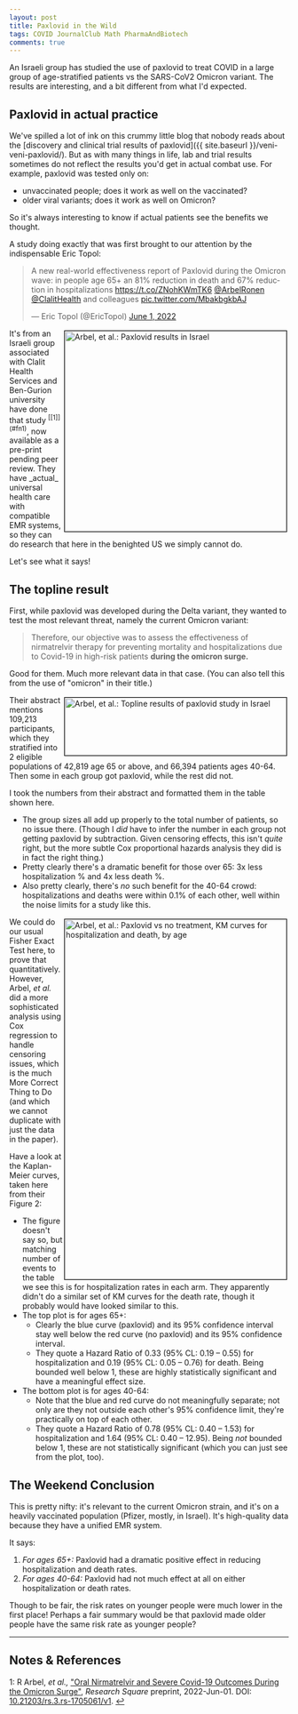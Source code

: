 ```yaml
---
layout: post
title: Paxlovid in the Wild
tags: COVID JournalClub Math PharmaAndBiotech
comments: true
---
```


An Israeli group has studied the use of paxlovid to treat COVID in a large group of
age-stratified patients vs the SARS-CoV2 Omicron variant.  The results are interesting,
and a bit different from what I'd expected.  


## Paxlovid in actual practice  

We've spilled a lot of ink on this crummy little blog that nobody reads about the
[discovery and clinical trial results of paxlovid]({{ site.baseurl }}/veni-veni-paxlovid/).
But as with many things in life, lab and trial results sometimes do not reflect the
results you'd get in actual combat use.  For example, paxlovid was tested only on:
- unvaccinated people; does it work as well on the vaccinated?  
- older viral variants; does it work as well on Omicron?  

So it's always interesting to know if actual patients see the benefits we thought.  

A study doing exactly that was first brought to our attention by the indispensable Eric
Topol:  

<blockquote class="twitter-tweet">
  <p lang="en" dir="ltr">
    A new real-world effectiveness report of Paxlovid during the Omicron wave: in people
	age 65+ an 81% reduction in death and 67% reduction in hospitalizations
    <a href="https://t.co/ZNohKWmTK6">https://t.co/ZNohKWmTK6</a>
    <a href="https://twitter.com/ArbelRonen?ref_src=twsrc%5Etfw">@ArbelRonen</a> 
    <a href="https://twitter.com/ClalitHealth?ref_src=twsrc%5Etfw">@ClalitHealth</a> and
	colleagues <a href="https://t.co/MbakbgkbAJ">pic.twitter.com/MbakbgkbAJ</a> 
  </p>&mdash; Eric Topol (@EricTopol) <a href="https://twitter.com/EricTopol/status/1532089787493937152?ref_src=twsrc%5Etfw">June 1, 2022</a>
</blockquote>
<script async src="https://platform.twitter.com/widgets.js"></script>

<img src="{{ site.baseurl }}/images/2022-06-02-paxlovid-in-the-wild-israeli-1.jpg" width="400" height="361" alt="Arbel, et al.: Paxlovid results in Israel" title="Arbel, et al.: Paxlovid results in Israel" style="float: right; margin: 3px 3px 3px 3px; border: 1px solid #000000;">
It's from an Israeli group associated with Clalit Health Services and Ben-Gurion
university have done that study <sup id="fn1a">[[1]](#fn1)</sup>, now available as a
pre-print pending peer review.  They have _actual_ universal health care with compatible
EMR systems, so they can do research that here in the benighted US we simply cannot do.  

Let's see what it says!  


## The topline result  

First, while paxlovid was developed during the Delta variant, they wanted to test
the most relevant threat, namely the current Omicron variant:  

> Therefore, our objective was to assess the effectiveness of nirmatrelvir therapy for
> preventing mortality and hospitalizations due to Covid-19 in high-risk patients __during
> the omicron surge.__  

Good for them.  Much more relevant data in that case.  (You can also tell this from the
use of "omicron" in their title.)  

<a href="{{ site.baseurl }}/images/2022-06-02-paxlovid-in-the-wild-israeli-3.jpg"><img src="{{ site.baseurl }}/images/2022-06-02-paxlovid-in-the-wild-israeli-3-thumb.jpg" width="400" height="104" alt="Arbel, et al.: Topline results of paxlovid study in Israel" title="Arbel, et al.: Topline results of paxlovid study in Israel" style="float: right; margin: 3px 3px 3px 3px; border: 1px solid #000000;"></a>
Their abstract mentions 109,213 participants, which they stratified into 2 eligible
populations of 42,819 age 65 or above, and 66,394 patients ages 40-64.  Then some in
each group got paxlovid, while the rest did not.  

I took the numbers from their abstract and formatted them in the table shown here.  
- The group sizes all add up properly to the total number of patients, so no issue there.
  (Though I _did_ have to infer the number in each group not getting paxlovid by
  subtraction.  Given censoring effects, this isn't _quite_ right, but the more subtle Cox
  proportional hazards analysis they did is in fact the right thing.)  
- Pretty clearly there's a dramatic benefit for those over 65: 3x less hospitalization %
  and 4x less death %.  
- Also pretty clearly, there's _no_ such benefit for the 40-64 crowd: hospitalizations and
  deaths were within 0.1% of each other, well within the noise limits for a study like
  this.  
  
<a href="{{ site.baseurl }}/images/2022-06-02-paxlovid-in-the-wild-israeli-2.png"><img src="{{ site.baseurl }}/images/2022-06-02-paxlovid-in-the-wild-israeli-2-thumb.jpg" width="400" height="648" alt="Arbel, et al.: Paxlovid vs no treatment, KM curves for hospitalization and death, by age" title="Arbel, et al.: Paxlovid vs no treatment, KM curves for hospitalization and death, by age" style="float: right; margin: 3px 3px 3px 3px; border: 1px solid #000000;"></a>
We could do our usual Fisher Exact Test here, to prove that quantitatively.  However,
Arbel, _et al._ did a more sophisticated analysis using Cox regression to handle censoring
issues, which is the much More Correct Thing to Do (and which we cannot duplicate with
just the data in the paper).  

Have a look at the Kaplan-Meier curves, taken here from their Figure 2:  
- The figure doesn't say so, but matching number of events to the table we see this is for
  hospitalization rates in each arm.  They apparently didn't do a similar set of KM curves
  for the death rate, though it probably would have looked similar to this.  
- The top plot is for ages 65+: 
  - Clearly the blue curve (paxlovid) and its 95% confidence interval stay well below the
    red curve (no paxlovid) and its 95% confidence interval.  
  - They quote a Hazard Ratio of 0.33 (95% CL: 0.19 &ndash; 0.55) for hospitalization and
    0.19 (95% CL: 0.05 &ndash; 0.76) for death.  Being bounded well below 1, these are
    highly statistically significant and have a meaningful effect size.  
- The bottom plot is for ages 40-64:  
  - Note that the blue and red curve do not meaningfully separate; not only are they not
    outside each other's 95% confidence limit, they're practically on top of each other.  
  - They quote a Hazard Ratio of 0.78 (95% CL: 0.40 &ndash; 1.53) for hospitalization and
    1.64 (95% CL: 0.40 &ndash; 12.95).  Being _not_ bounded below 1, these are not
    statistically significant (which you can just see from the plot, too).  
	

## The Weekend Conclusion  

This is pretty nifty: it's relevant to the current Omicron strain, and it's on a heavily
vaccinated population (Pfizer, mostly, in Israel).  It's high-quality data because they
have a unified EMR system.  

It says:
1. _For ages 65+:_ Paxlovid had a dramatic positive effect in reducing hospitalization and death rates.  
2. _For ages 40-64:_ Paxlovid had not much effect at all on either hospitalization or death
   rates.  
   
Though to be fair, the risk rates on younger people were much lower in the first place!
Perhaps a fair summary would be that paxlovid made older people have the same risk rate as
younger people?  

---

## Notes &amp; References  

<!--
<sup id="fn1a">[[1]](#fn1)</sup>

<a id="fn1">1</a>: ***, ["***"](***), *** [↩](#fn1a)  

<a href="{{ site.baseurl }}/images/***">
  <img src="{{ site.baseurl }}/images/***" width="400" height="***" alt="***" title="***" style="float: right; margin: 3px 3px 3px 3px; border: 1px solid #000000;">
</a>

<iframe width="400" height="224" src="***" allow="accelerometer; encrypted-media; gyroscope; picture-in-picture" allowfullscreen style="float: right; margin: 3px 3px 3px 3px; border: 1px solid #000000;"></iframe>
-->

<a id="fn1">1</a>: R Arbel, _et al.,_ ["Oral Nirmatrelvir and Severe Covid-19 Outcomes During the Omicron Surge"](https://www.researchsquare.com/article/rs-1705061/v1), _Research Square_ preprint, 2022-Jun-01.  DOI: [10.21203/rs.3.rs-1705061/v1](https://doi.org/10.21203/rs.3.rs-1705061/v1).  [↩](#fn1a)  

